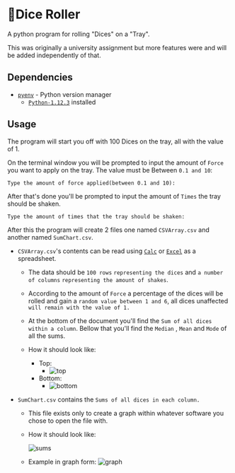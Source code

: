 # 🎲Dice Roller 
 
 A python program for rolling "Dices" on a "Tray".

 This was originally a university assignment but more features were and will be added independently of that.

 ## Dependencies

 - [`pyenv`](https://github.com/pyenv/pyenv) - Python version manager
    - [`Python-1.12.3`](https://www.python.org/downloads/) installed

## Usage

The program will start you off with 100 Dices on the tray, all with the value of 1.

On the terminal window you will be prompted to input the amount of `Force` you want to apply on the tray. The value must be Between `0.1 and 10`:

    Type the amount of force applied(between 0.1 and 10):

After that's done you'll be prompted to input the amount of `Times` the tray should be shaken.

    Type the amount of times that the tray should be shaken:

After this the program will create 2 files one named `CSVArray.csv` and another named `SumChart.csv`.

- `CSVArray.csv`'s contents can be read using [`Calc`](https://www.libreoffice.org/discover/calc/) or [`Excel`](https://www.microsoft.com/en-us/microsoft-365/excel) as a spreadsheet.
  
  - The data should be `100 rows` `representing the dices` and `a number of columns` `representing the amount of shakes`. 
  
  - According to the amount of `Force` a percentage of the dices will be rolled and gain a `random value between 1 and 6`, all dices unaffected `will remain with the value of 1.`
  - At the bottom of the document you'll find the `Sum of all dices within a column`. Bellow that you'll find the `Median` , `Mean` and `Mode` of all  the sums.
  
  - How it should look like:

    - Top:
       - ![top](https://cdn.discordapp.com/attachments/1243428190660071557/1243428225414205491/image.png?ex=66517046&is=66501ec6&hm=5f9a602e9ec37eb2230b8200941209654c15e9aead523f9b98d05e6d80ffe10d&) 
    - Bottom:
       - ![bottom](https://cdn.discordapp.com/attachments/1243428190660071557/1243428381362749490/image.png?ex=6651706b&is=66501eeb&hm=8d0e47eb61a6ad53c09ab4b55b58fbdcd089df1a62229369f460696fc1ae8dbc&) 





- `SumChart.csv` contains the `Sums of all dices in each column.`
  - This file exists only to create a graph within whatever software you chose to open the file with.
  - How it should look like:
    
    ![sums](https://cdn.discordapp.com/attachments/1243428190660071557/1243434216373616650/image.png?ex=665175db&is=6650245b&hm=a933cd148f0b5a1e4104445caa3dc5a3037921d2b46f2a7689693e4fd9b53cb4&) 
  - Example in graph form: 
  ![graph](https://cdn.discordapp.com/attachments/1243428190660071557/1243435350152450109/image.png?ex=665176e9&is=66502569&hm=4890148df9bd6ea346d61b5dc0ffd28284248838bf3ab7eb2fdaf5b1e0500bbb&)
  